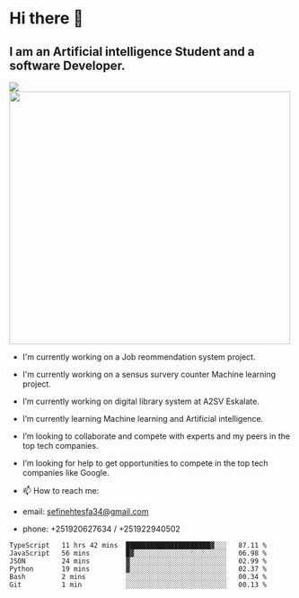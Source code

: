 # Hi there 👋
## I am an Artificial intelligence Student and a software Developer.
<img src = "https://github-readme-stats.vercel.app/api?username=sefinehtesfa34&&show_icons=true&title_color=ffffff&icon_color=bb2acf&text_color=daf7dc&bg_color=151515"/>
<img src="https://wakatime.com/share/@sefinehtesfa34/ae9674e3-b462-4438-9120-52fc3d0ffbbb.png" width ="500" height = "450"/>

- I'm currently working on a Job reommendation system project.
- I'm currently working on a sensus survery counter Machine learning project.
-  I’m currently working on digital library system at A2SV Eskalate.
-  I’m currently learning Machine learning and Artificial intelligence.
-  I’m looking to collaborate and compete with experts and my peers in the top tech companies.
-  I’m looking for help to get opportunities to compete in the top tech companies like Google.

- 📫 How to reach me: 
- email: sefinehtesfa34@gmail.com
- phone: +251920627634 / +251922940502
<!--START_SECTION:waka-->

```text
TypeScript   11 hrs 42 mins  █████████████████████▓░░░   87.11 %
JavaScript   56 mins         █▓░░░░░░░░░░░░░░░░░░░░░░░   06.98 %
JSON         24 mins         ▓░░░░░░░░░░░░░░░░░░░░░░░░   02.99 %
Python       19 mins         ▓░░░░░░░░░░░░░░░░░░░░░░░░   02.37 %
Bash         2 mins          ░░░░░░░░░░░░░░░░░░░░░░░░░   00.34 %
Git          1 min           ░░░░░░░░░░░░░░░░░░░░░░░░░   00.13 %
```

<!--END_SECTION:waka-->
